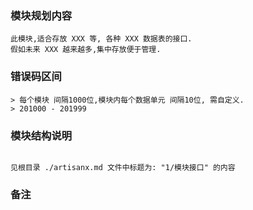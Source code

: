 ### 模块规划内容
~~~
此模块,适合存放 XXX 等, 各种 XXX 数据表的接口.
假如未来 XXX 越来越多,集中存放便于管理.
~~~

### 错误码区间
~~~
> 每个模块 间隔1000位,模块内每个数据单元 间隔10位, 需自定义.
> 201000 - 201999
~~~

### 模块结构说明
~~~

见根目录 ./artisanx.md 文件中标题为: "1/模块接口" 的内容

~~~

### 备注
~~~

~~~
